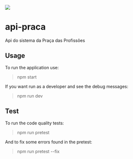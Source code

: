 ![](https://travis-ci.org/travis-ci/travis-web.svg?branch=master)

# api-praca
Api do sistema da Praça das Profissões

## Usage
To run the application use:
> npm start

If you want run as a developer and see the debug messages:
> npm run dev

## Test
To run the code quality tests:
> npm run pretest

And to fix some errors found in the pretest:
> npm run pretest --fix